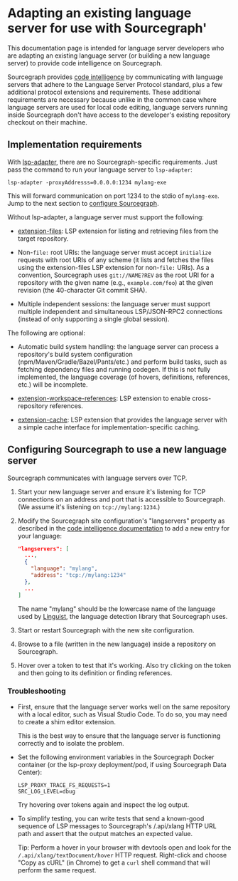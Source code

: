# Adapting an existing language server for use with Sourcegraph'

<div class="alert alert-info">

This documentation page is intended for language server developers who are adapting an existing language server (or building a new language server) to provide code intelligence on Sourcegraph.

</div>

Sourcegraph provides [code intelligence](/extensions/language_servers) by communicating with language servers that adhere to the Language Server Protocol standard, plus a few additional protocol extensions and requirements. These additional requirements are necessary because unlike in the common case where language servers are used for local code editing, language servers running inside Sourcegraph don't have access to the developer's existing repository checkout on their machine.

## Implementation requirements

With [lsp-adapter](https://github.com/sourcegraph/lsp-adapter), there are no Sourcegraph-specific requirements. Just pass the command to run your language server to `lsp-adapter`:

```
lsp-adapter -proxyAddresss=0.0.0.0:1234 mylang-exe
```

This will forward communication on port 1234 to the stdio of `mylang-exe`. Jump to the next section to [configure Sourcegraph](#Configuring-Sourcegraph-to-use-a-new-language-server).

Without lsp-adapter, a language server must support the following:

- [extension-files](https://github.com/sourcegraph/language-server-protocol/blob/master/extension-files.md): LSP extension for listing and retrieving files from the target repository.

- Non-`file:` root URIs: the language server must accept `initialize` requests with root URIs of any scheme (it lists and fetches the files using the extension-files LSP extension for non-`file:` URIs). As a convention, Sourcegraph uses `git://NAME?REV` as the root URI for a repository with the given name (e.g., `example.com/foo`) at the given revision (the 40-character Git commit SHA).

- Multiple independent sessions: the language server must support multiple independent and simultaneous LSP/JSON-RPC2 connections (instead of only supporting a single global session).

The following are optional:

- Automatic build system handling: the language server can process a repository's build system configuration (npm/Maven/Gradle/Bazel/Pants/etc.) and perform build tasks, such as fetching dependency files and running codegen. If this is not fully implemented, the language coverage (of hovers, definitions, references, etc.) will be incomplete.

- [extension-workspace-references](https://github.com/sourcegraph/language-server-protocol/blob/master/extension-workspace-references.md): LSP extension to enable cross-repository references.

- [extension-cache](https://github.com/sourcegraph/language-server-protocol/blob/master/extension-cache.md): LSP extension that provides the language server with a simple cache interface for implementation-specific caching.

## Configuring Sourcegraph to use a new language server

Sourcegraph communicates with language servers over TCP.

1.  Start your new language server and ensure it's listening for TCP connections on an address and port that is accessible to Sourcegraph. (We assume it's listening on `tcp://mylang:1234`.)

2.  Modify the Sourcegraph site configuration's "langservers" property as described in the [code intelligence documentation](/extensions/language_servers/install) to add a new entry for your language:

    ```json
    "langservers": [
      ...,
      {
        "language": "mylang",
        "address": "tcp://mylang:1234"
      },
      ...
    ]
    ```

    The name "mylang" should be the lowercase name of the language used by [Linguist](https://github.com/github/linguist/tree/master/samples), the language detection library that Sourcegraph uses.

3.  Start or restart Sourcegraph with the new site configuration.
4.  Browse to a file (written in the new language) inside a repository on Sourcegraph.
5.  Hover over a token to test that it's working. Also try clicking on the token and then going to its definition or finding references.

### Troubleshooting

- First, ensure that the language server works well on the same repository with a local editor, such as Visual Studio Code. To do so, you may need to create a shim editor extension.

  This is the best way to ensure that the language server is functioning correctly and to isolate the problem.

- Set the following environment variables in the Sourcegraph Docker container (or the lsp-proxy deployment/pod, if using Sourcegraph Data Center):

  ```
  LSP_PROXY_TRACE_FS_REQUESTS=1
  SRC_LOG_LEVEL=dbug
  ```

  Try hovering over tokens again and inspect the log output.

- To simplify testing, you can write tests that send a known-good sequence of LSP messages to Sourcegraph's /.api/xlang HTTP URL path and assert that the output matches an expected value.

  Tip: Perform a hover in your browser with devtools open and look for the `/.api/xlang/textDocument/hover` HTTP request. Right-click and choose "Copy as cURL" (in Chrome) to get a `curl` shell command that will perform the same request.
